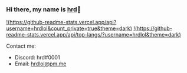 ### Hi there, my name is [hrd](https://hrdlol.github.io)👋

[!(https://github-readme-stats.vercel.app/api?username=hrdlol&count_private=true&theme=dark)](https://github.com/hrdlol/)
[!(https://github-readme-stats.vercel.app/api/top-langs/?username=hrdlol&theme=dark)](https://github.com/hrdlol/)

Contact me:
 - Discord: hrd#0001
 - Email: hrdlol@pm.me
